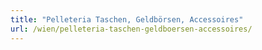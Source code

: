 ```yaml
---
title: "Pelleteria Taschen, Geldbörsen, Accessoires"
url: /wien/pelleteria-taschen-geldboersen-accessoires/
---
```

